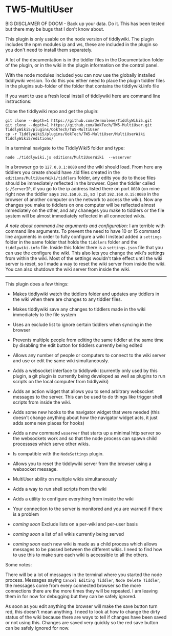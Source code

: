 # TW5-MultiUser

BIG DISCLAMER OF DOOM - Back up your data. Do it. This has been tested but there may be bugs that I don't know about.

This plugin is only usable on the node version of tiddlywiki. The plugin includes the npm modules ip and ws, these are included in the plugin so you don't need to install them separately.

A lot of the documentation is in the tiddler files in the Documentation folder of the plugin, or in the wiki in the plugin information on the control panel.

With the node modules included you can now use the globally installed tiddlywiki version. To do this you either need to place the plugin tiddler files in the plugins sub-folder of the folder that contains the tiddlywiki.info file

If you want to use a fresh local install of tiddlywiki here are command line instructions:

Clone the tiddlywiki repo and get the plugin:
```
git clone --depth=1 https://github.com/Jermolene/TiddlyWiki5.git
git clone --depth=1 https://github.com/OokTech/TW5-MultiUser.git TiddlyWiki5/plugins/OokTech/TW5-MultiUser
cp -r TiddlyWiki5/plugins/OokTech/TW5-MultiUser/MultiUserWiki TiddlyWiki5/editions/
```

In a terminal navigate to the TiddlyWiki5 folder and type:

`node ./tiddlywiki.js editions/MultiUserWiki  --wsserver`

In a browser go to `127.0.0.1:8080` and the wiki should load. From here any tiddlers you create should have .tid files created in the `editions/MultiUserWiki/tiddlers` folder, any edits you do to those files should be immediately reflected in the browser. Open the tiddler called `$:/ServerIP`, if you go to the ip address listed there on port `8080` (on mine right now the tiddler says `192.168.0.15`, so I put `192.168.0.15:8080` in the browser of another computer on the network to access the wiki). Now any changes you make to tiddlers on one computer will be reflected almost immediately on the other, and any chaneges you make to tiddlers or the file system will be almost immediately reflected in all connected wikis.

*A note about command line arguments and configuration:*
I am terrible with command line arguments.
To prevent the need to have 10 or 15 command line arguments in order to fully
configure a wiki I instead added a `settings` folder in the same folder that
holds the `tiddlers` folder and the `tiddlywiki.info` file. Inside this folder
there is a `settings.json` file that you can use the configure the wiki.
This also lets you change the wiki's settings from within the wiki. Most of the
settings wouldn't take effect until the wiki server is reset, so I made a way
to reset the wiki server from inside the wiki. You can also shutdown the wiki
server from inside the wiki.

---

This plugin does a few things:

- Makes tiddlywiki watch the tiddlers folder and updates any tiddlers in the
wiki when there are changes to any tiddler files.
- Makes tiddlywiki save any changes to tiddlers made in the wiki immediately to
the file system
- Uses an exclude list to ignore certain tiddlers when syncing in the browser
- Prevents multiple people from editing the same tiddler at the same time by
  disabling the edit button for tiddlers currently being edited
- Allows any number of people or computers to connect to the wiki server and
  use or edit the same wiki simultaneously.
- Adds a websocket interface to tiddlywiki (currently only used by this plugin,
  a git plugin is currently being developed as well as plugins to run scripts
  on the local computer from tiddlywiki)
- Adds an action widget that allows you to send arbitrary websocket messages to
  the server. This can be used to do things like trigger shell scripts from
  inside the wiki.
- Adds some new hooks to the navigator widget that were needed (this doesn't
  change anything about how the navigator widget acts, it just adds some new
  places for hooks)
- Adds a new command `wsserver` that starts up a minimal http server so the
  websockets work and so that the node process can spawn child processses which
  serve other wikis.
- Is compatible with the `NodeSettings` plugin.
- Allows you to reset the tiddlywiki server from the browser using a websocket
  message.
- MultiUser ability on multiple wikis simultaneously
- Adds a way to run shell scripts from the wiki
- Adds a utility to configure everything from inside the wiki
- Your connection to the server is monitored and you are warned if there is a
  problem

- *coming soon* Exclude lists on a per-wiki and per-user basis
- *coming soon* a list of all wikis currently being served
- *coming soon* each new wiki is made as a child process which allows messages to be passed between the different wikis. I need to find how to use this to make sure each wiki is accessible to all the others.

Some notes:

There will be a lot of messages in the terminal where you started the node process. Messages saying `Cancel Editing Tiddler`, `Node Delete Tiddler`, the messages come from every connected browser so the more connections there are the more times they will be repeated. I am leaving them in for now for debugging but they can be safely ignored.

As soon as you edit anything the browser will make the save button turn red, this doesn't mean anything. I need to look at how to change the dirty status of the wiki because there are ways to tell if changes have been saved or not using this. Changes are saved very quickly so the red save button can be safely ignored for now.
